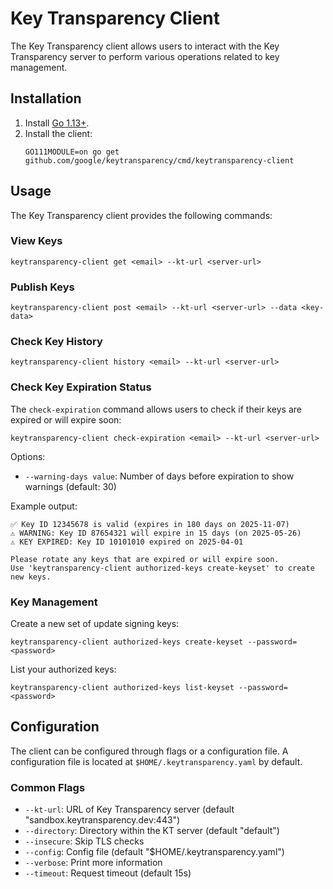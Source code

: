 # Key Transparency Client

The Key Transparency client allows users to interact with the Key Transparency server to perform various operations related to key management.

## Installation

1. Install [Go 1.13+](https://golang.org/doc/install).
2. Install the client:
   ```
   GO111MODULE=on go get github.com/google/keytransparency/cmd/keytransparency-client
   ```

## Usage

The Key Transparency client provides the following commands:

### View Keys

```
keytransparency-client get <email> --kt-url <server-url>
```

### Publish Keys

```
keytransparency-client post <email> --kt-url <server-url> --data <key-data>
```

### Check Key History

```
keytransparency-client history <email> --kt-url <server-url>
```

### Check Key Expiration Status

The `check-expiration` command allows users to check if their keys are expired or will expire soon:

```
keytransparency-client check-expiration <email> --kt-url <server-url>
```

Options:
- `--warning-days value`: Number of days before expiration to show warnings (default: 30)

Example output:
```
✅ Key ID 12345678 is valid (expires in 180 days on 2025-11-07)
⚠️ WARNING: Key ID 87654321 will expire in 15 days (on 2025-05-26)
⚠️ KEY EXPIRED: Key ID 10101010 expired on 2025-04-01

Please rotate any keys that are expired or will expire soon.
Use 'keytransparency-client authorized-keys create-keyset' to create new keys.
```

### Key Management

Create a new set of update signing keys:
```
keytransparency-client authorized-keys create-keyset --password=<password>
```

List your authorized keys:
```
keytransparency-client authorized-keys list-keyset --password=<password>
```

## Configuration

The client can be configured through flags or a configuration file. A configuration file is located at `$HOME/.keytransparency.yaml` by default.

### Common Flags

- `--kt-url`: URL of Key Transparency server (default "sandbox.keytransparency.dev:443")
- `--directory`: Directory within the KT server (default "default")
- `--insecure`: Skip TLS checks
- `--config`: Config file (default "$HOME/.keytransparency.yaml")
- `--verbose`: Print more information
- `--timeout`: Request timeout (default 15s)
